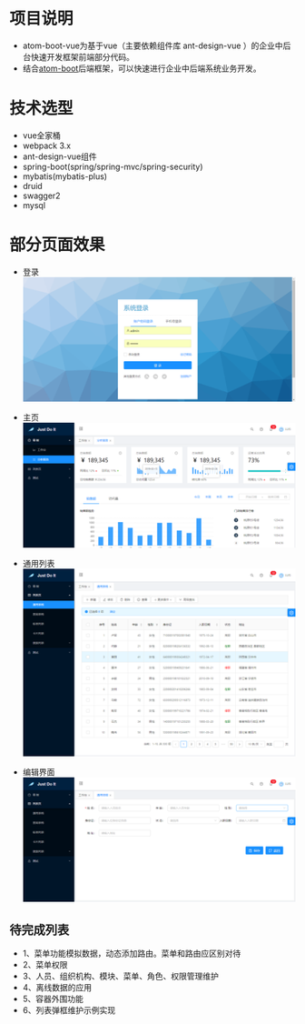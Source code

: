 # 项目说明
- atom-boot-vue为基于vue（主要依赖组件库 ant-design-vue ）的企业中后台快速开发框架前端部分代码。
- 结合[atom-boot](https://github.com/BeautifulHao/atom-boot)后端框架，可以快速进行企业中后端系统业务开发。

# 技术选型
- vue全家桶
- webpack 3.x
- ant-design-vue组件
- spring-boot(spring/spring-mvc/spring-security)
- mybatis(mybatis-plus)
- druid
- swagger2
- mysql


# 部分页面效果
- 登录
![login](https://raw.githubusercontent.com/BeautifulHao/atom-boot-vue/master/readme/login.png)

- 主页
![main](https://raw.githubusercontent.com/BeautifulHao/atom-boot-vue/master/readme/main.png)

- 通用列表
![list](https://raw.githubusercontent.com/BeautifulHao/atom-boot-vue/master/readme/list.png)

- 编辑界面
![edit](https://raw.githubusercontent.com/BeautifulHao/atom-boot-vue/master/readme/eidt.png)

## 待完成列表
- 1、菜单功能模拟数据，动态添加路由。菜单和路由应区别对待
- 2、菜单权限
- 3、人员、组织机构、模块、菜单、角色、权限管理维护
- 4、离线数据的应用
- 5、容器外围功能
- 6、列表弹框维护示例实现


